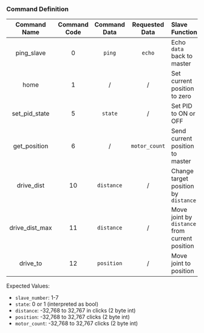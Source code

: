 <a name="comm_def" href="#"></a>
### Command Definition

|Command Name|Command Code|Command Data|Requested Data|Slave Function|
|:-:|:-:|:-:|:-:|:--|
|ping_slave     |0  |`ping`     |`echo`         |Echo `data` back to master  |
|home           |1  |/          |/              |Set current position to zero |
|set_pid_state  |5  |`state`    |/              |Set PID to ON or OFF |
|get_position   |6  |/          |`motor_count`  |Send current position to master  |
|drive_dist     |10 |`distance` |/              |Change target position by `distance` |
|drive_dist_max |11 |`distance` |/              |Move joint by `distance` from current position |
|drive_to       |12 |`position` |/              |Move joint to position |

Expected Values:  
- `slave_number`: 1-7
- `state`: 0 or 1 (interpreted as bool)
- `distance`: -32,768 to 32,767 in clicks (2 byte int)
- `position`: -32,768 to 32,767 clicks (2 byte int)
- `motor_count`: -32,768 to 32,767 clicks (2 byte int)
